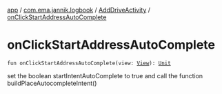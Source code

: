 [app](../../index.md) / [com.ema.jannik.logbook](../index.md) / [AddDriveActivity](index.md) / [onClickStartAddressAutoComplete](./on-click-start-address-auto-complete.md)

# onClickStartAddressAutoComplete

`fun onClickStartAddressAutoComplete(view: `[`View`](https://developer.android.com/reference/android/view/View.html)`): `[`Unit`](https://kotlinlang.org/api/latest/jvm/stdlib/kotlin/-unit/index.html)

set the boolean startIntentAutoComplete to true and call the function buildPlaceAutocompleteIntent()

